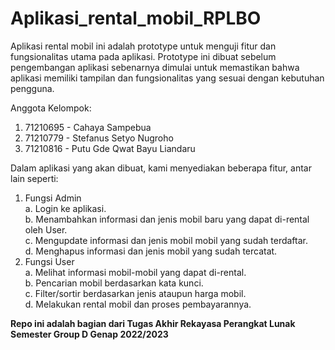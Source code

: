 # Aplikasi_rental_mobil_RPLBO

Aplikasi rental mobil ini adalah prototype untuk menguji fitur dan fungsionalitas utama pada aplikasi. Prototype ini dibuat sebelum pengembangan aplikasi sebenarnya dimulai untuk memastikan bahwa aplikasi memiliki tampilan dan fungsionalitas yang sesuai dengan kebutuhan pengguna. 

Anggota Kelompok:
  1. 71210695 - Cahaya Sampebua
  2. 71210779 - Stefanus Setyo Nugroho
  3. 71210816 - Putu Gde Qwat Bayu Liandaru
 
Dalam aplikasi yang akan dibuat, kami menyediakan beberapa fitur, antar lain seperti:
  1. Fungsi Admin </br>
    a. Login ke aplikasi. </br>
    b. Menambahkan informasi dan jenis mobil baru yang dapat di-rental oleh User. </br>
    c. Mengupdate informasi dan jenis mobil mobil yang sudah terdaftar. </br>
    d. Menghapus informasi dan jenis mobil yang sudah tercatat. </br>
  2. Fungsi User </br>
    a. Melihat informasi mobil-mobil yang dapat di-rental. </br>
    b. Pencarian mobil berdasarkan kata kunci. </br>
    c. Filter/sortir berdasarkan jenis ataupun harga mobil. </br>
    d. Melakukan rental mobil dan proses pembayarannya. </br>


**Repo ini adalah bagian dari Tugas Akhir Rekayasa Perangkat Lunak Semester Group D Genap 2022/2023**
